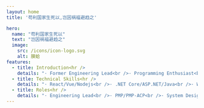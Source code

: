 ```yaml
---
layout: home
title: '苟利国家生死以,岂因祸福避趋之'

hero:
  name: "苟利国家生死以"
  text: "岂因祸福避趋之"
  image:
    src: /icons/icon-logo.svg
    alt: 膜蛤
features:
  - title: Introduction<hr />
    details: "· Former Engineering Lead<br />· Programming Enthusiast<br />· Base in Shanghai, China<br />"
  - title: Technical Skills<hr />
    details: "· React/Vue/Nodejs<br />· .NET Core/ASP.NET/Java<br />· WeChat/Ali/TikTok MPs<br />"
  - title: Roles<hr />
    details: "· Engineering Lead<br />· PMP/PMP-ACP<br />· System Design and Architect<br />"
---
```


<script setup>
  import ArticleList from '../.vitepress/theme/components/ArticleList.vue'
</script>
<section style="margin-top: 32px;">
  <ArticleList :display-count='8' />
</section>

